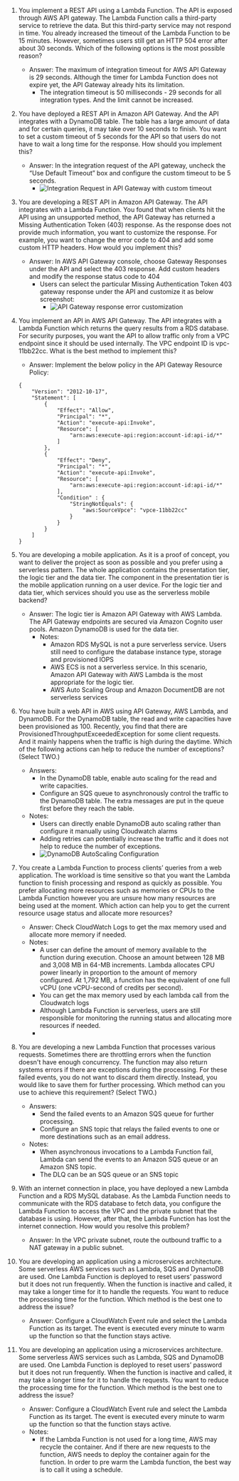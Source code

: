 1.  You implement a REST API using a Lambda Function. The API is exposed through AWS API gateway. The Lambda Function calls a third-party service to retrieve the data. But this third-party service may not respond in time. You already increased the timeout of the Lambda Function to be 15 minutes. However, sometimes users still get an HTTP 504 error after about 30 seconds. Which of the following options is the most possible reason?
    - Answer:  The maximum of integration timeout for AWS API Gateway is 29 seconds. Although the timer for Lambda Function does not expire yet, the API Gateway already hits its limitation.
        - The integration timeout is 50 milliseconds - 29 seconds for all integration types. And the limit cannot be increased.

1. You have deployed a REST API in Amazon API Gateway. And the API integrates with a DynamoDB table. The table has a large amount of data and for certain queries, it may take over 10 seconds to finish. You want to set a custom timeout of 5 seconds for the API so that users do not have to wait a long time for the response. How should you implement this?
    - Answer:  In the integration request of the API gateway, uncheck the “Use Default Timeout” box and configure the custom timeout to be 5 seconds.
        - ![Integration Request in API Gateway with custom timeout](images/api_gateway_integration_request.png)

1. You are developing a REST API in Amazon API Gateway. The API integrates with a Lambda Function. You found that when clients hit the API using an unsupported method, the API Gateway has returned a Missing Authentication Token (403) response. As the response does not provide much information, you want to customize the response. For example, you want to change the error code to 404 and add some custom HTTP headers. How would you implement this?
    - Answer:  In AWS API Gateway console, choose Gateway Responses under the API and select the 403 response. Add custom headers and modify the response status code to 404
        - Users can select the particular Missing Authentication Token 403 gateway response under the API and customize it as below screenshot:
            - ![API Gateway response error customization](images/api_gateway_response_error_customization.png)

1. You implement an API in AWS API Gateway. The API integrates with a Lambda Function which returns the query results from a RDS database. For security purposes, you want the API to allow traffic only from a VPC endpoint since it should be used internally. The VPC endpoint ID is vpc-11bb22cc. What is the best method to implement this?
    - Answer:  Implement the below policy in the API Gateway Resource Policy:
    ```
    {
        "Version": "2012-10-17",
        "Statement": [
            {
                "Effect": "Allow",
                "Principal": "*",
                "Action": "execute-api:Invoke",
                "Resource": [
                    "arn:aws:execute-api:region:account-id:api-id/*"
                ]
            },
            {
                "Effect": "Deny",
                "Principal": "*",
                "Action": "execute-api:Invoke",
                "Resource": [
                    "arn:aws:execute-api:region:account-id:api-id/*"
                ],
                "Condition" : {
                    "StringNotEquals": {
                        "aws:SourceVpce": "vpce-11bb22cc"
                    }
                }
            }
        ]
    }
    ```

1.  You are developing a mobile application. As it is a proof of concept, you want to deliver the project as soon as possible and you prefer using a serverless pattern. The whole application contains the presentation tier, the logic tier and the data tier. The component in the presentation tier is the mobile application running on a user device. For the logic tier and data tier, which services should you use as the serverless mobile backend?
    - Answer:  The logic tier is Amazon API Gateway with AWS Lambda. The API Gateway endpoints are secured via Amazon Cognito user pools. Amazon DynamoDB is used for the data tier.
        - Notes:
            - Amazon RDS MySQL is not a pure serverless service. Users still need to configure the database instance type, storage and provisioned IOPS
            - AWS ECS is not a serverless service. In this scenario, Amazon API Gateway with AWS Lambda is the most appropriate for the logic tier.
            - AWS Auto Scaling Group and Amazon DocumentDB are not serverless services

1.  You have built a web API in AWS using API Gateway, AWS Lambda, and DynamoDB. For the DynamoDB table, the read and write capacities have been provisioned as 100. Recently, you find that there are ProvisionedThroughputExceededException for some client requests. And it mainly happens when the traffic is high during the daytime. Which of the following actions can help to reduce the number of exceptions? (Select TWO.) 
    - Answers:
        - In the DynamoDB table, enable auto scaling for the read and write capacities.
        - Configure an SQS queue to asynchronously control the traffic to the DynamoDB table. The extra messages are put in the queue first before they reach the table.
    - Notes:  
        - Users can directly enable DynamoDB auto scaling rather than configure it manually using Cloudwatch alarms 
        - Adding retries can potentially increase the traffic and it does not help to reduce the number of exceptions.
        - ![DynamoDB AutoScaling Configuration](images/dynamodb_autoscaling_console.png)

1.  You create a Lambda Function to process clients’ queries from a web application. The workload is time sensitive so that you want the Lambda function to finish processing and respond as quickly as possible. You prefer allocating more resources such as memories or CPUs to the Lambda Function however you are unsure how many resources are being used at the moment. Which action can help you to get the current resource usage status and allocate more resources?
    - Answer:  Check CloudWatch Logs to get the max memory used and allocate more memory if needed.
    - Notes:
        - A user can define the amount of memory available to the function during execution. Choose an amount between 128 MB and 3,008 MB in 64-MB increments.  Lambda allocates CPU power linearly in proportion to the amount of memory configured. At 1,792 MB, a function has the equivalent of one full vCPU (one vCPU-second of credits per second).
        - You can get the max memory used by each lambda call from the Cloudwatch logs
        - Although Lambda Function is serverless, users are still responsible for monitoring the running status and allocating more resources if needed. 
        - 

1.  You are developing a new Lambda Function that processes various requests. Sometimes there are throttling errors when the function doesn't have enough concurrency. The function may also return systems errors if there are exceptions during the processing. For these failed events, you do not want to discard them directly. Instead, you would like to save them for further processing. Which method can you use to achieve this requirement? (Select TWO.)
    - Answers:
        - Send the failed events to an Amazon SQS queue for further processing.
        -  Configure an SNS topic that relays the failed events to one or more destinations such as an email address.
    - Notes:
        - When asynchronous invocations to a Lambda Function fail, Lambda can send the events to an Amazon SQS queue or an Amazon SNS topic. 
        - The DLQ can be an SQS queue or an SNS topic

1. With an internet connection in place, you have deployed a new Lambda Function and a RDS MySQL database. As the Lambda Function needs to communicate with the RDS database to fetch data, you configure the Lambda Function to access the VPC and the private subnet that the database is using. However, after that, the Lambda Function has lost the internet connection. How would you resolve this problem?
    - Answer:  In the VPC private subnet, route the outbound traffic to a NAT gateway in a public subnet.

1. You are developing an application using a microservices architecture. Some serverless AWS services such as Lambda, SQS and DynamoDB are used. One Lambda Function is deployed to reset users’ password but it does not run frequently. When the function is inactive and called, it may take a longer time for it to handle the requests. You want to reduce the processing time for the function. Which method is the best one to address the issue?
    - Answer:  Configure a CloudWatch Event rule and select the Lambda Function as its target. The event is executed every minute to warm up the function so that the function stays active.

1. You are developing an application using a microservices architecture. Some serverless AWS services such as Lambda, SQS and DynamoDB are used. One Lambda Function is deployed to reset users’ password but it does not run frequently. When the function is inactive and called, it may take a longer time for it to handle the requests. You want to reduce the processing time for the function. Which method is the best one to address the issue?
    - Answer:  Configure a CloudWatch Event rule and select the Lambda Function as its target. The event is executed every minute to warm up the function so that the function stays active.
    - Notes:
        - If the Lambda Function is not used for a long time, AWS may recycle the container. And if there are new requests to the function, AWS needs to deploy the container again for the function. In order to pre warm the Lambda function, the best way is to call it using a schedule. 




